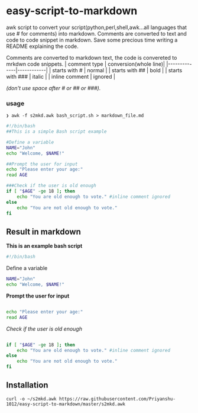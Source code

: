 # easy-script-to-markdown
awk script to convert your script(python,perl,shell,awk...all languages that use # for comments) into markdown. Comments are converted to text and code to code snippet in markdown. Save some precious time writing a README explaining the code.

Comments are converted to markdown text, the code is convereted to mrkdwn code snippets.
| comment type | conversion(whole line)|
|--------------|------------|
| starts with # | normal |
| starts with ## | bold |
| starts with ### | italic |
| inline comment | ignored |

_(don't use space after # or ## or ###)._

### usage 
``` ❯ awk -f s2mkd.awk bash_script.sh > markdown_file.md ```

```bash
#!/bin/bash
##This is a simple Bash script example

#Define a variable
NAME="John"
echo "Welcome, $NAME!"

##Prompt the user for input
echo "Please enter your age:"
read AGE

###Check if the user is old enough
if [ "$AGE" -ge 18 ]; then
    echo "You are old enough to vote." #inline comment ignored
else
    echo "You are not old enough to vote."
fi

```

## Result in markdown

**This is an example bash script**

```bash
#!/bin/bash

```
Define a variable
```bash
NAME="John"
echo "Welcome, $NAME!"


```

**Prompt the user for input**

```bash

echo "Please enter your age:"
read AGE

```

*Check if the user is old enough*

```bash

if [ "$AGE" -ge 18 ]; then
    echo "You are old enough to vote." #inline comment ignored
else
    echo "You are not old enough to vote."
fi

```


## Installation

```shell
curl -o ~/s2mkd.awk https://raw.githubusercontent.com/Priyanshu-1012/easy-script-to-markdown/master/s2mkd.awk
```
